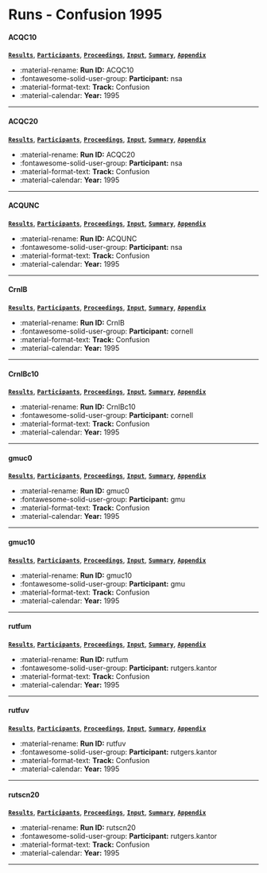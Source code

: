 # Runs - Confusion 1995 

#### ACQC10 
[**`Results`**](./results.md#acqc10), [**`Participants`**](./participants.md#nsa), [**`Proceedings`**](./proceedings.md#acquaintance-language-independent-document-categorization-by-n-grams), [**`Input`**](https://trec.nist.gov/results/trec4/trec4.results.input/tracks/confusion/input.ACQC10.Z), [**`Summary`**](https://trec.nist.gov/results/trec4/trec4.results.summary/tracks/confusion/summary.ACQC10.Z), [**`Appendix`**](https://trec.nist.gov/pubs/trec4/appendices/confusion/ACQC10.pdf) 

- :material-rename: **Run ID:** ACQC10 
- :fontawesome-solid-user-group: **Participant:** nsa 
- :material-format-text: **Track:** Confusion 
- :material-calendar: **Year:** 1995 

---
#### ACQC20 
[**`Results`**](./results.md#acqc20), [**`Participants`**](./participants.md#nsa), [**`Proceedings`**](./proceedings.md#acquaintance-language-independent-document-categorization-by-n-grams), [**`Input`**](https://trec.nist.gov/results/trec4/trec4.results.input/tracks/confusion/input.ACQC20.Z), [**`Summary`**](https://trec.nist.gov/results/trec4/trec4.results.summary/tracks/confusion/summary.ACQC20.Z), [**`Appendix`**](https://trec.nist.gov/pubs/trec4/appendices/confusion/ACQC20.pdf) 

- :material-rename: **Run ID:** ACQC20 
- :fontawesome-solid-user-group: **Participant:** nsa 
- :material-format-text: **Track:** Confusion 
- :material-calendar: **Year:** 1995 

---
#### ACQUNC 
[**`Results`**](./results.md#acqunc), [**`Participants`**](./participants.md#nsa), [**`Proceedings`**](./proceedings.md#acquaintance-language-independent-document-categorization-by-n-grams), [**`Input`**](https://trec.nist.gov/results/trec4/trec4.results.input/tracks/confusion/input.ACQUNC.Z), [**`Summary`**](https://trec.nist.gov/results/trec4/trec4.results.summary/tracks/confusion/summary.ACQUNC.Z), [**`Appendix`**](https://trec.nist.gov/pubs/trec4/appendices/confusion/ACQUNC.pdf) 

- :material-rename: **Run ID:** ACQUNC 
- :fontawesome-solid-user-group: **Participant:** nsa 
- :material-format-text: **Track:** Confusion 
- :material-calendar: **Year:** 1995 

---
#### CrnlB 
[**`Results`**](./results.md#crnlb), [**`Participants`**](./participants.md#cornell), [**`Proceedings`**](./proceedings.md#new-retrieval-approaches-using-smart-trec-4), [**`Input`**](https://trec.nist.gov/results/trec4/trec4.results.input/tracks/confusion/input.CrnlB.Z), [**`Summary`**](https://trec.nist.gov/results/trec4/trec4.results.summary/tracks/confusion/summary.CrnlB.Z), [**`Appendix`**](https://trec.nist.gov/pubs/trec4/appendices/confusion/CrnlB.pdf) 

- :material-rename: **Run ID:** CrnlB 
- :fontawesome-solid-user-group: **Participant:** cornell 
- :material-format-text: **Track:** Confusion 
- :material-calendar: **Year:** 1995 

---
#### CrnlBc10 
[**`Results`**](./results.md#crnlbc10), [**`Participants`**](./participants.md#cornell), [**`Proceedings`**](./proceedings.md#new-retrieval-approaches-using-smart-trec-4), [**`Input`**](https://trec.nist.gov/results/trec4/trec4.results.input/tracks/confusion/input.CrnlBc10.Z), [**`Summary`**](https://trec.nist.gov/results/trec4/trec4.results.summary/tracks/confusion/summary.CrnlBc10.Z), [**`Appendix`**](https://trec.nist.gov/pubs/trec4/appendices/confusion/CrnlBc10.pdf) 

- :material-rename: **Run ID:** CrnlBc10 
- :fontawesome-solid-user-group: **Participant:** cornell 
- :material-format-text: **Track:** Confusion 
- :material-calendar: **Year:** 1995 

---
#### gmuc0 
[**`Results`**](./results.md#gmuc0), [**`Participants`**](./participants.md#gmu), [**`Proceedings`**](./proceedings.md#improving-accuracy-and-run-time-performance-for-trec-4), [**`Input`**](https://trec.nist.gov/results/trec4/trec4.results.input/tracks/confusion/input.gmuc0.Z), [**`Summary`**](https://trec.nist.gov/results/trec4/trec4.results.summary/tracks/confusion/summary.gmuc0.Z), [**`Appendix`**](https://trec.nist.gov/pubs/trec4/appendices/confusion/gmuc0.pdf) 

- :material-rename: **Run ID:** gmuc0 
- :fontawesome-solid-user-group: **Participant:** gmu 
- :material-format-text: **Track:** Confusion 
- :material-calendar: **Year:** 1995 

---
#### gmuc10 
[**`Results`**](./results.md#gmuc10), [**`Participants`**](./participants.md#gmu), [**`Proceedings`**](./proceedings.md#improving-accuracy-and-run-time-performance-for-trec-4), [**`Input`**](https://trec.nist.gov/results/trec4/trec4.results.input/tracks/confusion/input.gmuc10.Z), [**`Summary`**](https://trec.nist.gov/results/trec4/trec4.results.summary/tracks/confusion/summary.gmuc10.Z), [**`Appendix`**](https://trec.nist.gov/pubs/trec4/appendices/confusion/gmuc10.pdf) 

- :material-rename: **Run ID:** gmuc10 
- :fontawesome-solid-user-group: **Participant:** gmu 
- :material-format-text: **Track:** Confusion 
- :material-calendar: **Year:** 1995 

---
#### rutfum 
[**`Results`**](./results.md#rutfum), [**`Participants`**](./participants.md#rutgerskantor), [**`Proceedings`**](./proceedings.md#two-experiments-on-retrieval-with-corrupted-data-and-clean-queries-in-the-trec-4-adhoc-task-environment-data-fusion-and-pattern-scanning), [**`Input`**](https://trec.nist.gov/results/trec4/trec4.results.input/tracks/confusion/input.rutfum.Z), [**`Summary`**](https://trec.nist.gov/results/trec4/trec4.results.summary/tracks/confusion/summary.rutfum.Z), [**`Appendix`**](https://trec.nist.gov/pubs/trec4/appendices/confusion/rutfum.pdf) 

- :material-rename: **Run ID:** rutfum 
- :fontawesome-solid-user-group: **Participant:** rutgers.kantor 
- :material-format-text: **Track:** Confusion 
- :material-calendar: **Year:** 1995 

---
#### rutfuv 
[**`Results`**](./results.md#rutfuv), [**`Participants`**](./participants.md#rutgerskantor), [**`Proceedings`**](./proceedings.md#two-experiments-on-retrieval-with-corrupted-data-and-clean-queries-in-the-trec-4-adhoc-task-environment-data-fusion-and-pattern-scanning), [**`Input`**](https://trec.nist.gov/results/trec4/trec4.results.input/tracks/confusion/input.rutfuv.Z), [**`Summary`**](https://trec.nist.gov/results/trec4/trec4.results.summary/tracks/confusion/summary.rutfuv.Z), [**`Appendix`**](https://trec.nist.gov/pubs/trec4/appendices/confusion/rutfuv.pdf) 

- :material-rename: **Run ID:** rutfuv 
- :fontawesome-solid-user-group: **Participant:** rutgers.kantor 
- :material-format-text: **Track:** Confusion 
- :material-calendar: **Year:** 1995 

---
#### rutscn20 
[**`Results`**](./results.md#rutscn20), [**`Participants`**](./participants.md#rutgerskantor), [**`Proceedings`**](./proceedings.md#two-experiments-on-retrieval-with-corrupted-data-and-clean-queries-in-the-trec-4-adhoc-task-environment-data-fusion-and-pattern-scanning), [**`Input`**](https://trec.nist.gov/results/trec4/trec4.results.input/tracks/confusion/input.rutscn20.Z), [**`Summary`**](https://trec.nist.gov/results/trec4/trec4.results.summary/tracks/confusion/summary.rutscn20.Z), [**`Appendix`**](https://trec.nist.gov/pubs/trec4/appendices/confusion/rutscn20.pdf) 

- :material-rename: **Run ID:** rutscn20 
- :fontawesome-solid-user-group: **Participant:** rutgers.kantor 
- :material-format-text: **Track:** Confusion 
- :material-calendar: **Year:** 1995 

---
